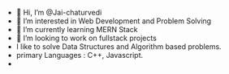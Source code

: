 - 👋 Hi, I’m @Jai-chaturvedi
- 👀 I’m interested in Web Development and Problem Solving
- 🌱 I’m currently learning MERN Stack
- 💞️ I’m looking to work on fullstack projects
- I like to solve Data Structures and Algorithm based problems.
- primary Languages : C++, Javascript.
- 

<!---
Jai-chaturvedi/Jai-chaturvedi is a ✨ special ✨ repository because its `README.md` (this file) appears on your GitHub profile.
You can click the Preview link to take a look at your changes.
--->
